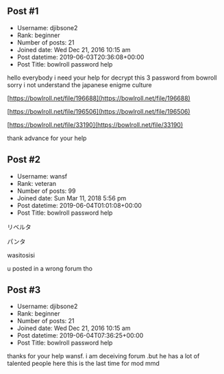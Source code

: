 ## Post #1
- Username: djibsone2
- Rank: beginner
- Number of posts: 21
- Joined date: Wed Dec 21, 2016 10:15 am
- Post datetime: 2019-06-03T20:36:08+00:00
- Post Title: bowlroll password help

hello everybody i need your help for decrypt this 3 password from bowroll
sorry i not understand the japanese enigme culture


[https://bowlroll.net/file/196688](https://bowlroll.net/file/196688)

[https://bowlroll.net/file/196506](https://bowlroll.net/file/196506)

[https://bowlroll.net/file/33190](https://bowlroll.net/file/33190)

thank advance for your help
## Post #2
- Username: wansf
- Rank: veteran
- Number of posts: 99
- Joined date: Sun Mar 11, 2018 5:56 pm
- Post datetime: 2019-06-04T01:01:08+00:00
- Post Title: bowlroll password help

リベルタ

パンタ

wasitosisi

u posted in a wrong forum tho
## Post #3
- Username: djibsone2
- Rank: beginner
- Number of posts: 21
- Joined date: Wed Dec 21, 2016 10:15 am
- Post datetime: 2019-06-04T07:36:25+00:00
- Post Title: bowlroll password help

thanks for your help wansf.
i am deceiving forum .but he has a lot of talented people here
this is the last time for mod mmd
